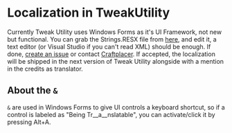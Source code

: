 # Localization in TweakUtility
Currently Tweak Utility uses Windows Forms as it's UI Framework, not new but functional.
You can grab the Strings.RESX file from [here](https://github.com/bluffingo/TweakUtility/raw/master/TweakUtility/Properties/Strings.resx), and edit it, a text editor (or Visual Studio if you can't read XML) should be enough.
If done, [create an issue](https://github.com/bluffingo/TweakUtility/issues/new?labels=localization) or contact [Craftplacer](https://github.com/Craftplacer). If accepted, the localization will be shipped in the next version of Tweak Utility alongside with a mention in the credits as translator.

## About the `&`
`&` are used in Windows Forms to give UI controls a keyboard shortcut, so if a control is labeled as "Being Tr__a__nslatable", you can activate/click it by pressing Alt+A. 
